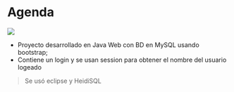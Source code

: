 # Agenda

![](https://edteam-media.s3.amazonaws.com/users/avatar/16f3b00c-18cf-43f5-af5f-f9692fa3e5f1.jpg)
- Proyecto desarrollado en Java Web con BD en MySQL usando bootstrap;
- Contiene un login y se usan session para obtener el nombre del usuario logeado
> Se usó eclipse y HeidiSQL